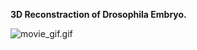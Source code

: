 ---
---
**3D Reconstraction of Drosophila Embryo.**

![movie\_gif.gif](movie_gif.gif "movie_gif.gif")
